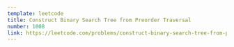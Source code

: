 ```yaml
---
template: leetcode
title: Construct Binary Search Tree from Preorder Traversal
number: 1008
link: https://leetcode.com/problems/construct-binary-search-tree-from-preorder-traversal
---
```

